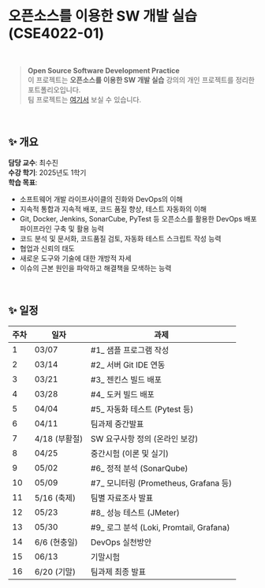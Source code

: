 # 오픈소스를 이용한 SW 개발 실습 (CSE4022-01) 

<br/>

> **Open Source Software Development Practice**  
> 이 프로젝트는 **오픈소스를 이용한 SW 개발 실습** 강의의 개인 프로젝트를 정리한 포트폴리오입니다.
> <br/>
> 팀 프로젝트는 [여기서](https://github.com/seewonschool) 보실 수 있습니다.

<br/>

## ✨ 개요

**담당 교수**: 최수진 
<br/>
**수강 학기**: 2025년도 1학기
<br/>
**학습 목표**:
  - 소프트웨어 개발 라이프사이클의 진화와 DevOps의 이해
  - 지속적 통합과 지속적 배포, 코드 품질 향상, 테스트 자동화의 이해
  - Git, Docker, Jenkins, SonarCube, PyTest 등 오픈소스를 활용한 DevOps 배포 파이프라인 구축 및 활용 능력
  - 코드 분석 및 문서화, 코드품질 검토, 자동화 테스트 스크립트 작성 능력
  - 협업과 신뢰의 태도
  - 새로운 도구와 기술에 대한 개방적 자세
  - 이슈의 근본 원인을 파악하고 해결책을 모색하는 능력
    
<br/>

## ✨ 일정

| 주차 | 일자 | 과제 |
|------|------|------|
| 1 | 03/07 | #1_ 샘플 프로그램 작성 |
| 2 | 03/14 | #2_ 서버 Git IDE 연동 |
| 3 | 03/21 | #3_ 젠킨스 빌드 배포 |
| 4 | 03/28 | #4_ 도커 빌드 배포 |
| 5 | 04/04 | #5_ 자동화 테스트 (Pytest 등) |
| 6 | 04/11 | 팀과제 중간발표 |
| 7 | 4/18 (부활절) | SW 요구사항 정의 (온라인 보강) |
| 8 | 04/25 | 중간시험 (이론 및 실기) |
| 9 | 05/02 | #6_ 정적 분석 (SonarQube) |
| 10 | 05/09 | #7_ 모니터링 (Prometheus, Grafana 등) |
| 11 | 5/16 (축제) | 팀별 자료조사 발표 |
| 12 | 05/23 | #8_ 성능 테스트 (JMeter) |
| 13 | 05/30 | #9_ 로그 분석 (Loki, Promtail, Grafana) |
| 14 | 6/6 (현충일) | DevOps 실천방안 |
| 15 | 06/13 | 기말시험 |
| 16 | 6/20 (기말) | 팀과제 최종 발표 |
